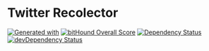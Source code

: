 # Twitter Recolector
 [![Generated with](https://img.shields.io/badge/generated%20with-bangular-blue.svg?style=flat-square)](https://github.com/42Zavattas/generator-bangular)
 [![bitHound Overall Score](https://www.bithound.io/github/ripper2hl/twitter-recolector/badges/score.svg)](https://www.bithound.io/github/ripper2hl/twitter-recolector)
 [![Dependency Status](https://david-dm.org/ripper2hl/twitter-recolector.svg)](https://david-dm.org/ripper2hl/twitter-recolector)
 [![devDependency Status](https://david-dm.org/ripper2hl/twitter-recolector/dev-status.svg)](https://david-dm.org/ripper2hl/twitter-recolector#info=devDependencies)
